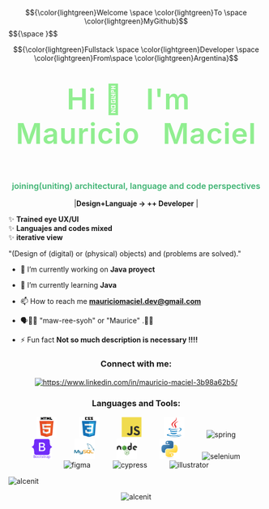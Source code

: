 $${\color{lightgreen}Welcome \space \color{lightgreen}To \space \color{lightgreen}MyGithub}$$
$${\space \}$$

$${\color{lightgreen}Fullstack \space \color{lightgreen}Developer \space \color{lightgreen}From\space \color{lightgreen}Argentina}$$
<h1 align="center">
  <span style="color: #90EE90; 
              font-size: 2em;
              letter-spacing: 1px;
              font-weight: 600;
              display: inline-block;
              padding: 0 10px;">
    Hi 👋 &nbsp; I'm &nbsp; Mauricio &nbsp; Maciel
  </span>
</h1>
<br/>
<h3 align="center">
  <span style="color: #3CB371; font-weight: 600;">
   joining(uniting) architectural, language and code perspectives
  </span>
</h3>

<p align="center">
  |<strong>Design+Languaje → ++ Developer</strong> |
</p>
  
✨ <strong>Trained eye UX/UI</strong>   
✨ <strong>Languajes and codes mixed</strong>   
✨ <strong> iterative view</strong>   

"(Design of (digital) or (physical) objects) and (problems are solved)."






- 🔭 I’m currently working on **Java proyect**

- 🌱 I’m currently learning **Java**

- 📫 How to reach me **mauriciomaciel.dev@gmail.com**

-  🗣👂🏻 "maw-ree-syoh" or "Maurice" .🤙🏻

- ⚡ Fun fact **Not so much description is necessary !!!!**

<h3 align="center">Connect with me:</h3>
<p align="center">
<a href="https://linkedin.com/in/https://www.linkedin.com/in/mauricio-maciel-3b98a62b5/" target="blank"><img align="center" src="https://raw.githubusercontent.com/rahuldkjain/github-profile-readme-generator/master/src/images/icons/Social/linked-in-alt.svg" alt="https://www.linkedin.com/in/mauricio-maciel-3b98a62b5/" height="30" width="40" /></a>
</p>

<h3 align="center">Languages and Tools:</h3>
<p align="center"> 
 <img src="https://raw.githubusercontent.com/devicons/devicon/master/icons/html5/html5-original-wordmark.svg" alt="html5" width="40" height="40" style="margin: 0 20px;"/>
 <img src="https://raw.githubusercontent.com/devicons/devicon/master/icons/css3/css3-original-wordmark.svg" alt="css3" width="40" height="40" style="margin: 0 20px;"/> 
 <img src="https://raw.githubusercontent.com/devicons/devicon/master/icons/javascript/javascript-original.svg" alt="javascript" width="40" height="40" style="margin: 0 20px;"/>
 <img src="https://raw.githubusercontent.com/devicons/devicon/master/icons/java/java-original.svg" alt="java" width="40" height="40" style="margin: 0 20px;"/>
 <img src="https://www.vectorlogo.zone/logos/springio/springio-icon.svg" alt="spring" width="40" height="40" style="margin: 0 20px;"/> 
 <img src="https://raw.githubusercontent.com/devicons/devicon/master/icons/bootstrap/bootstrap-plain-wordmark.svg" alt="bootstrap" width="40" height="40" style="margin: 0 20px;"/> 
 <img src="https://raw.githubusercontent.com/devicons/devicon/master/icons/mysql/mysql-original-wordmark.svg" alt="mysql" width="40" height="40" style="margin: 0 20px;"/> 
 <img src="https://raw.githubusercontent.com/devicons/devicon/master/icons/nodejs/nodejs-original-wordmark.svg" alt="nodejs" width="40" height="40" style="margin: 0 20px;"/> 
 <img src="https://raw.githubusercontent.com/devicons/devicon/master/icons/python/python-original.svg" alt="python" width="40" height="40" style="margin: 0 20px;"/> 
 <img src="https://raw.githubusercontent.com/detain/svg-logos/780f25886640cef088af994181646db2f6b1a3f8/svg/selenium-logo.svg" alt="selenium" width="40" height="40" style="margin: 0 20px;"/> 
 <img src="https://www.vectorlogo.zone/logos/figma/figma-icon.svg" alt="figma" width="40" height="40" style="margin: 0 20px;"/>
 <img src="https://raw.githubusercontent.com/simple-icons/simple-icons/6e46ec1fc23b60c8fd0d2f2ff46db82e16dbd75f/icons/cypress.svg" alt="cypress" width="40" height="40" style="margin: 0 20px;"/> 
  
  
 <img src="https://www.vectorlogo.zone/logos/adobe_illustrator/adobe_illustrator-icon.svg" alt="illustrator" width="40" height="40" style="margin: 0 20px;"/> 
  
 
  
 
</p>

<p><img align="center" src="https://github-readme-stats.vercel.app/api/top-langs?username=alcenit&show_icons=true&locale=en&layout=compact" alt="alcenit" /></p>
<p align="center"> <img src="https://komarev.com/ghpvc/?username=alcenit&label=Profile%20views&color=0e75b6&style=flat" alt="alcenit" /> </p>

<!---
alcenit/alcenit is a ✨ special ✨ repository because its `README.md` (this file) appears on your GitHub profile.
You can click the Preview link to take a look at your changes.
--->
  


